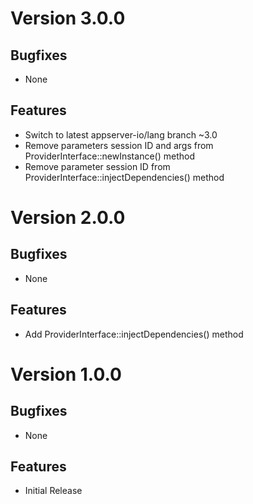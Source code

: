 # Version 3.0.0

## Bugfixes

* None

## Features

* Switch to latest appserver-io/lang branch ~3.0
* Remove parameters session ID and args from ProviderInterface::newInstance() method
* Remove parameter session ID from ProviderInterface::injectDependencies() method

# Version 2.0.0

## Bugfixes

* None

## Features

* Add ProviderInterface::injectDependencies() method

# Version 1.0.0

## Bugfixes

* None

## Features

* Initial Release
